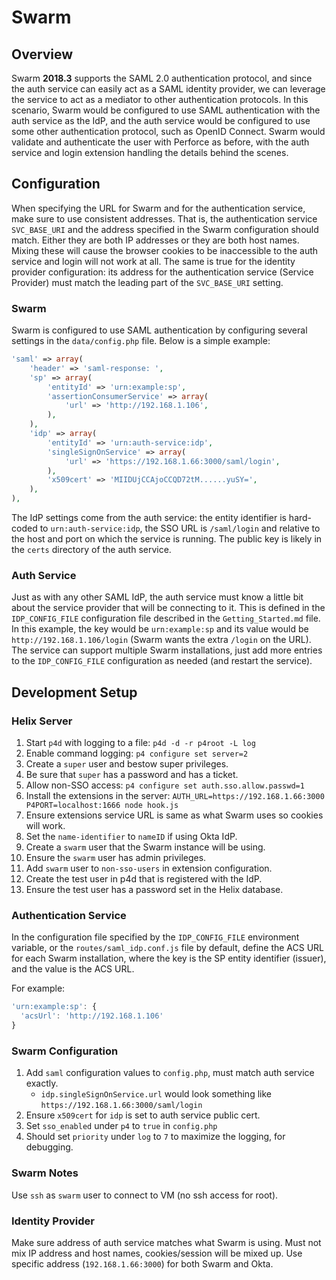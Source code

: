 # Swarm

## Overview

Swarm **2018.3** supports the SAML 2.0 authentication protocol, and since the
auth service can easily act as a SAML identity provider, we can leverage the
service to act as a mediator to other authentication protocols. In this
scenario, Swarm would be configured to use SAML authentication with the auth
service as the IdP, and the auth service would be configured to use some other
authentication protocol, such as OpenID Connect. Swarm would validate and
authenticate the user with Perforce as before, with the auth service and login
extension handling the details behind the scenes.

## Configuration

When specifying the URL for Swarm and for the authentication service, make sure
to use consistent addresses. That is, the authentication service `SVC_BASE_URI`
and the address specified in the Swarm configuration should match. Either they
are both IP addresses or they are both host names. Mixing these will cause the
browser cookies to be inaccessible to the auth service and login will not work
at all. The same is true for the identity provider configuration: its address
for the authentication service (Service Provider) must match the leading part of
the `SVC_BASE_URI` setting.

### Swarm

Swarm is configured to use SAML authentication by configuring several settings
in the `data/config.php` file. Below is a simple example:

```php
'saml' => array(
    'header' => 'saml-response: ',
    'sp' => array(
        'entityId' => 'urn:example:sp',
        'assertionConsumerService' => array(
            'url' => 'http://192.168.1.106',
        ),
    ),
    'idp' => array(
        'entityId' => 'urn:auth-service:idp',
        'singleSignOnService' => array(
            'url' => 'https://192.168.1.66:3000/saml/login',
        ),
        'x509cert' => 'MIIDUjCCAjoCCQD72tM......yuSY=',
    ),
),
```

The IdP settings come from the auth service: the entity identifier is hard-coded
to `urn:auth-service:idp`, the SSO URL is `/saml/login` and relative to the host
and port on which the service is running. The public key is likely in the `certs`
directory of the auth service.

### Auth Service

Just as with any other SAML IdP, the auth service must know a little bit about
the service provider that will be connecting to it. This is defined in the
`IDP_CONFIG_FILE` configuration file described in the `Getting_Started.md` file.
In this example, the key would be `urn:example:sp` and its value would be
`http://192.168.1.106/login` (Swarm wants the extra `/login` on the URL). The
service can support multiple Swarm installations, just add more entries to the
`IDP_CONFIG_FILE` configuration as needed (and restart the service).

## Development Setup

### Helix Server

1. Start `p4d` with logging to a file: `p4d -d -r p4root -L log`
1. Enable command logging: `p4 configure set server=2`
1. Create a `super` user and bestow super privileges.
1. Be sure that `super` has a password and has a ticket.
1. Allow non-SSO access: `p4 configure set auth.sso.allow.passwd=1`
1. Install the extensions in the server: `AUTH_URL=https://192.168.1.66:3000 P4PORT=localhost:1666 node hook.js`
1. Ensure extensions service URL is same as what Swarm uses so cookies will work.
1. Set the `name-identifier` to `nameID` if using Okta IdP.
1. Create a `swarm` user that the Swarm instance will be using.
1. Ensure the `swarm` user has admin privileges.
1. Add `swarm` user to `non-sso-users` in extension configuration.
1. Create the test user in p4d that is registered with the IdP.
1. Ensure the test user has a password set in the Helix database.

### Authentication Service

In the configuration file specified by the `IDP_CONFIG_FILE` environment
variable, or the `routes/saml_idp.conf.js` file by default, define the ACS URL
for each Swarm installation, where the key is the SP entity identifier (issuer),
and the value is the ACS URL.

For example:

```javascript
'urn:example:sp': {
  'acsUrl': 'http://192.168.1.106'
}
```

### Swarm Configuration

1. Add `saml` configuration values to `config.php`, must match auth service exactly.
    * `idp.singleSignOnService.url` would look something like `https://192.168.1.66:3000/saml/login`
1. Ensure `x509cert` for `idp` is set to auth service public cert.
1. Set `sso_enabled` under `p4` to `true` in `config.php`
1. Should set `priority` under `log` to `7` to maximize the logging, for debugging.

### Swarm Notes

Use `ssh` as `swarm` user to connect to VM (no ssh access for root).

### Identity Provider

Make sure address of auth service matches what Swarm is using. Must not mix IP
address and host names, cookies/session will be mixed up. Use specific address
(`192.168.1.66:3000`) for both Swarm and Okta.
